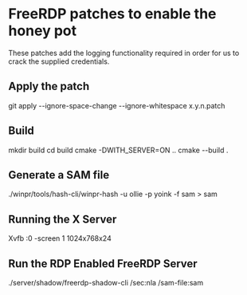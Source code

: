 # FreeRDP patches to enable the honey pot

These patches add the logging functionality required in order for us to crack the supplied credentials.

## Apply the patch
git apply --ignore-space-change --ignore-whitespace x.y.n.patch

## Build
mkdir build
cd build
cmake -DWITH_SERVER=ON ..
cmake --build .

## Generate a SAM file
./winpr/tools/hash-cli/winpr-hash -u ollie -p yoink -f sam > sam

## Running the X Server
Xvfb :0 -screen 1 1024x768x24

## Run the RDP Enabled FreeRDP Server
./server/shadow/freerdp-shadow-cli /sec:nla /sam-file:sam
